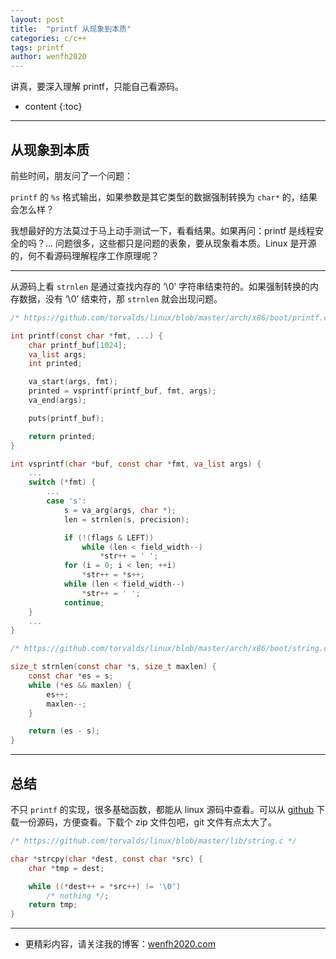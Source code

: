 ```yaml
---
layout: post
title:  "printf 从现象到本质"
categories: c/c++
tags: printf
author: wenfh2020
---
```


讲真，要深入理解 printf，只能自己看源码。



* content
{:toc}

---

## 从现象到本质

前些时间，朋友问了一个问题：

`printf` 的 `%s` 格式输出，如果参数是其它类型的数据强制转换为 `char*` 的，结果会怎么样？

我想最好的方法莫过于马上动手测试一下，看看结果。如果再问：printf 是线程安全的吗？... 问题很多，这些都只是问题的表象，要从现象看本质。Linux 是开源的，何不看源码理解程序工作原理呢？

---

从源码上看 `strnlen` 是通过查找内存的 ‘\0’ 字符串结束符的。如果强制转换的内存数据，没有 ‘\0’ 结束符，那 `strnlen` 就会出现问题。

```c
/* https://github.com/torvalds/linux/blob/master/arch/x86/boot/printf.c */

int printf(const char *fmt, ...) {
    char printf_buf[1024];
    va_list args;
    int printed;

    va_start(args, fmt);
    printed = vsprintf(printf_buf, fmt, args);
    va_end(args);

    puts(printf_buf);

    return printed;
}

int vsprintf(char *buf, const char *fmt, va_list args) {
    ...
    switch (*fmt) {
        ...
        case 's':
            s = va_arg(args, char *);
            len = strnlen(s, precision);

            if (!(flags & LEFT))
                while (len < field_width--)
                    *str++ = ' ';
            for (i = 0; i < len; ++i)
                *str++ = *s++;
            while (len < field_width--)
                *str++ = ' ';
            continue;
    }
    ...
}

/* https://github.com/torvalds/linux/blob/master/arch/x86/boot/string.c */

size_t strnlen(const char *s, size_t maxlen) {
    const char *es = s;
    while (*es && maxlen) {
        es++;
        maxlen--;
    }

    return (es - s);
}
```

---

## 总结

不只 `printf` 的实现，很多基础函数，都能从 linux 源码中查看。可以从 [github](https://github.com/torvalds/linux) 下载一份源码，方便查看。下载个 zip 文件包吧，git 文件有点太大了。

```c
/* https://github.com/torvalds/linux/blob/master/lib/string.c */

char *strcpy(char *dest, const char *src) {
    char *tmp = dest;

    while ((*dest++ = *src++) != '\0')
        /* nothing */;
    return tmp;
}
```

---

* 更精彩内容，请关注我的博客：[wenfh2020.com](https://wenfh2020.com/)
